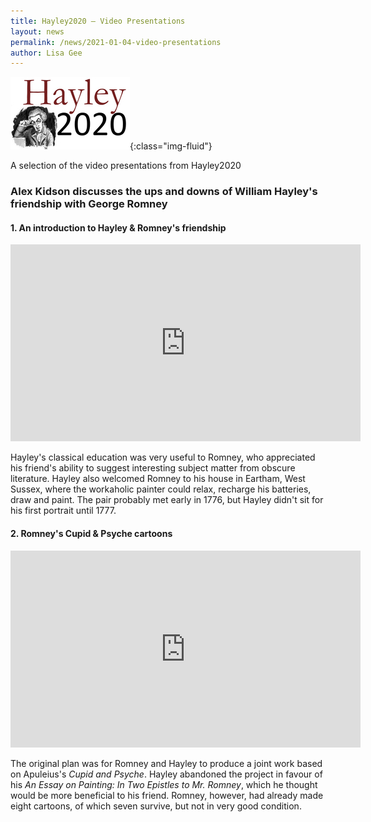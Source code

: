```yaml
---
title: Hayley2020 – Video Presentations
layout: news
permalink: /news/2021-01-04-video-presentations
author: Lisa Gee
---
```



![Hayley2020 logo](/images/conference/Hayley2020_logo_small.jpeg){:class="img-fluid"}


A selection of the video presentations from Hayley2020


### Alex Kidson discusses the ups and downs of William Hayley's friendship with George Romney



#### 1. An introduction to Hayley & Romney's friendship


<iframe width="560" height="315" src="https://www.youtube.com/embed/kXqQbBMDX2Y" frameborder="0" allow="accelerometer; autoplay; clipboard-write; encrypted-media; gyroscope; picture-in-picture" allowfullscreen></iframe>

Hayley's classical education was very useful to Romney, who appreciated his friend's ability to suggest interesting subject matter from obscure literature. Hayley also welcomed Romney to his house in Eartham, West Sussex, where the workaholic painter could relax, recharge his batteries, draw and paint. The pair probably met early in 1776, but Hayley didn't sit for his first portrait until 1777.

#### 2. Romney's Cupid & Psyche cartoons


<iframe width="560" height="315" src="https://www.youtube.com/embed/ZCOYpz8Aruc" frameborder="0" allow="accelerometer; autoplay; clipboard-write; encrypted-media; gyroscope; picture-in-picture" allowfullscreen></iframe>

The original plan was for Romney and Hayley to produce a joint work based on Apuleius's _Cupid and Psyche_. Hayley abandoned the project in favour of his _An Essay on Painting: In Two Epistles to Mr. Romney_, which he thought would be more beneficial to his friend. Romney, however, had already made eight cartoons, of which seven survive, but not in very good condition.
